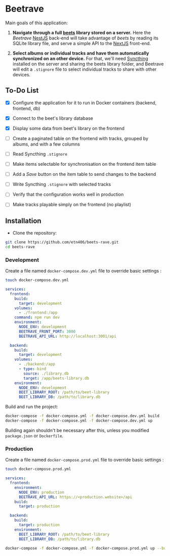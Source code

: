 # Beetrave

Main goals of this application:

1. **Navigate through a full [beets](https://beets.readthedocs.io) library stored on a server.**
   Here the _Beetrave_ [NestJS](https://nestjs.com/) back-end will take advantage of _beets_ by reading its SQLite library file, and serve a simple API to the [NextJS](https://nextjs.org/) front-end.

2. **Select albums or individual tracks and have them automatically synchronized on an other device.** For that, we'll need [Syncthing](https://syncthing.net/) installed on the server and sharing the beets library folder, and Beetrave will edit a `.stignore` file to select individual tracks to share with other devices.

## To-Do List

- [x] Configure the application for it to run in Docker containers (backend, frontend, db)

- [x] Connect to the beet's library database

- [x] Display some data from beet's library on the frontend

- [ ] Create a paginated table on the frontend with tracks, grouped by albums, and with a few columns

- [ ] Read Syncthing `.stignore`

- [ ] Make items selectable for synchronisation on the frontend item table

- [ ] Add a _Save_ button on the item table to send changes to the backend

- [ ] Write Syncthing `.stignore` with selected tracks

- [ ] Verify that the configuration works well in production

- [ ] Make tracks playable simply on the frontend (no playlist)

## Installation

- Clone the repository:

```sh
git clone https://github.com/etn406/beets-rave.git
cd beets-rave
```

### Development

Create a file named `docker-compose.dev.yml` file to override basic settings :

```sh
touch docker-compose.dev.yml
```

```yml
services:
  frontend:
    build:
      target: development
    volumes:
      - ./frontend:/app
    command: npm run dev
    environment:
      NODE_ENV: development
      BEETRAVE_FRONT_PORT: 3000
      BEETRAVE_API_URL: http://localhost:3001/api

  backend:
    build:
      target: development
    volumes:
      - ./backend:/app
      - type: bind
        source: ./library.db
        target: /app/beets-library.db
    environment:
      NODE_ENV: development
      BEET_LIBRARY_ROOT: /path/to/beet-library
      BEET_LIBRARY_DB: /path/to/library.db
```

Build and run the project:

```sh
docker-compose -f docker-compose.yml -f docker-compose.dev.yml build
docker-compose -f docker-compose.yml -f docker-compose.dev.yml up
```

Building again shouldn't be necessary after this,
unless you modified `package.json` or `Dockerfile`.

### Production

Create a file named `docker-compose.prod.yml` file to override basic settings :

```sh
touch docker-compose.prod.yml
```

```yml
services:
  frontend:
    environment:
      NODE_ENV: production
      BEETRAVE_API_URL: https://<production.website>/api
    build:
      target: production

  backend:
    build:
      target: production
    environment:
      BEET_LIBRARY_ROOT: /path/to/beet-library
      BEET_LIBRARY_DB: /path/to/library.db
```

```sh
docker-compose -f docker-compose.yml -f docker-compose.prod.yml up --build -d
```
